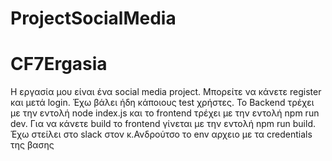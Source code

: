 # ProjectSocialMedia
# CF7Ergasia
Η εργασία μου είναι ένα social media project. Μπορείτε να κάνετε register και μετά login. Έχω βάλει ήδη κάποιους test χρήστες. Το Backend τρέχει με την εντολή node index.js και το frontend τρέχει με την εντολή npm run dev. Για να κάνετε build το frontend γίνεται με την εντολή npm run build.
Έχω στείλει στο slack στον κ.Ανδρούτσο το env αρχειο με τα credentials της βασης
